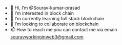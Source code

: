 - 👋 Hi, I’m @Sourav-kumar-prasad
- 👀 I’m interested in block chain
- 🌱 I’m currently learning full stack blockchain
- 💞️ I’m looking to collaborate on blockchain
- 📫 How to reach me you can contact me via emain souravworkinginweb3@gmail.com

<!---
Sourav-kumar-prasad/Sourav-kumar-prasad is a ✨ special ✨ repository because its `README.md` (this file) appears on your GitHub profile.
You can click the Preview link to take a look at your changes.
--->
